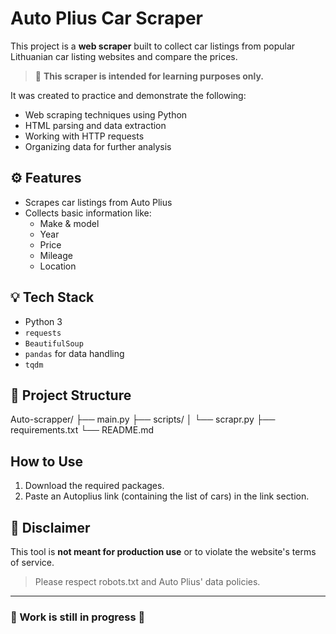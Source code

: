 # Auto Plius Car Scraper

This project is a **web scraper** built to collect car listings from popular Lithuanian car listing websites and compare the prices.

> 🚨 **This scraper is intended for learning purposes only.**

It was created to practice and demonstrate the following:
- Web scraping techniques using Python
- HTML parsing and data extraction
- Working with HTTP requests
- Organizing data for further analysis

## ⚙️ Features

- Scrapes car listings from Auto Plius
- Collects basic information like:
  - Make & model
  - Year
  - Price
  - Mileage
  - Location


## 💡 Tech Stack

- Python 3
- `requests`
- `BeautifulSoup`
- `pandas` for data handling
- `tqdm`

## 📁 Project Structure

Auto-scrapper/
├── main.py
├── scripts/
│ └── scrapr.py
├── requirements.txt
└── README.md
## How to Use
1. Download the required packages.
2. Paste an Autoplius link (containing the list of cars) in the link section.
## 🚫 Disclaimer

This tool is **not meant for production use** or to violate the website's terms of service.

> Please respect robots.txt and Auto Plius' data policies.

---
### 🚨 Work is still in progress 🚨
